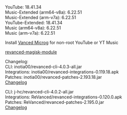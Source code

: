 YouTube: 18.41.34  
Music-Extended (arm64-v8a): 6.22.51  
Music-Extended (arm-v7a): 6.22.51  
YouTube-Extended: 18.41.34  
Music (arm64-v8a): 6.22.51  
Music (arm-v7a): 6.22.51  

Install [Vanced Microg](https://github.com/TeamVanced/VancedMicroG/releases) for non-root YouTube or YT Music  

[revanced-magisk-module](https://github.com/j-hc/revanced-magisk-module)  

Changelog:  
CLI: inotia00/revanced-cli-4.0.3-all.jar  
Integrations: inotia00/revanced-integrations-0.119.18.apk  
Patches: inotia00/revanced-patches-2.193.18.jar  
[Changelog](https://github.com/inotia00/revanced-patches/releases/tag/v2.193.18)

CLI: j-hc/revanced-cli-4.0.2-all.jar  
Integrations: ReVanced/revanced-integrations-0.120.0.apk  
Patches: ReVanced/revanced-patches-2.195.0.jar  
[Changelog](https://github.com/ReVanced/revanced-patches/releases/tag/v2.195.0)  
